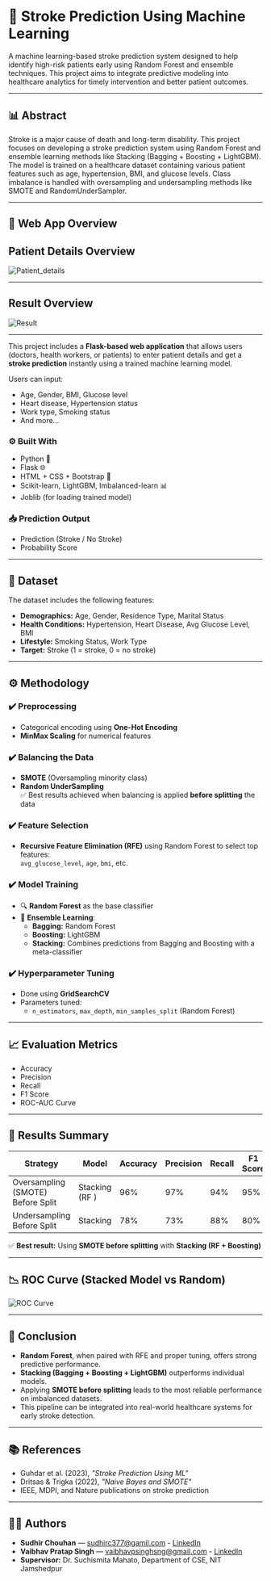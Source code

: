 # 🧠 Stroke Prediction Using Machine Learning

A machine learning-based stroke prediction system designed to help identify high-risk patients early using Random Forest and ensemble techniques. This project aims to integrate predictive modeling into healthcare analytics for timely intervention and better patient outcomes.

---

## 📊 Abstract

Stroke is a major cause of death and long-term disability. This project focuses on developing a stroke prediction system using Random Forest and ensemble learning methods like Stacking (Bagging + Boosting + LightGBM). The model is trained on a healthcare dataset containing various patient features such as age, hypertension, BMI, and glucose levels. Class imbalance is handled with oversampling and undersampling methods like SMOTE and RandomUnderSampler.

---

## 🧠 Web App Overview

## Patient Details Overview
![Patient_details](Patient_Details_Overview.png)

---

## Result Overview
![Result](Result_Overview.png)

---



This project includes a **Flask-based web application** that allows users (doctors, health workers, or patients) to enter patient details and get a **stroke prediction** instantly using a trained machine learning model.

Users can input:
- Age, Gender, BMI, Glucose level
- Heart disease, Hypertension status
- Work type, Smoking status
- And more...

### ⚙️ Built With
- Python 🐍
- Flask 🌐
- HTML + CSS + Bootstrap 🎨
- Scikit-learn, LightGBM, Imbalanced-learn 📊
- Joblib (for loading trained model)

### 📥 Prediction Output
- Prediction (Stroke / No Stroke)
- Probability Score

---

## 📁 Dataset

The dataset includes the following features:

- **Demographics:** Age, Gender, Residence Type, Marital Status  
- **Health Conditions:** Hypertension, Heart Disease, Avg Glucose Level, BMI  
- **Lifestyle:** Smoking Status, Work Type  
- **Target:** Stroke (1 = stroke, 0 = no stroke)

---

## ⚙️ Methodology

### ✔️ Preprocessing

- Categorical encoding using **One-Hot Encoding**  
- **MinMax Scaling** for numerical features

### ✔️ Balancing the Data

- **SMOTE** (Oversampling minority class)  
- **Random UnderSampling**  
✅ Best results achieved when balancing is applied **before splitting** the data

### ✔️ Feature Selection

- **Recursive Feature Elimination (RFE)** using Random Forest to select top features:  
  `avg_glucose_level`, `age`, `bmi`, etc.

### ✔️ Model Training

- 🔍 **Random Forest** as the base classifier  
- 🔄 **Ensemble Learning**:  
  - **Bagging:** Random Forest  
  - **Boosting:** LightGBM  
  - **Stacking:** Combines predictions from Bagging and Boosting with a meta-classifier

### ✔️ Hyperparameter Tuning

- Done using **GridSearchCV**  
- Parameters tuned:  
  - `n_estimators`, `max_depth`, `min_samples_split` (Random Forest)  


---

## 📈 Evaluation Metrics

- Accuracy  
- Precision  
- Recall  
- F1 Score  
- ROC-AUC Curve

---

## 🧪 Results Summary

| Strategy                        | Model                       | Accuracy | Precision | Recall | F1 Score |
|--------------------------------|-----------------------------|----------|-----------|--------|----------|
| Oversampling (SMOTE) Before Split | Stacking (RF )    | 96%      | 97%       | 94%    | 95%      |
| Undersampling Before Split     | Stacking                    | 78%      | 73%       | 88%    | 80%      |

✅ **Best result:** Using **SMOTE before splitting** with **Stacking (RF + Boosting)**

---

## 📉 ROC Curve (Stacked Model vs Random)

![ROC Curve](roc_curve.png)

---

## 🧠 Conclusion

- **Random Forest**, when paired with RFE and proper tuning, offers strong predictive performance.  
- **Stacking (Bagging + Boosting + LightGBM)** outperforms individual models.  
- Applying **SMOTE before splitting** leads to the most reliable performance on imbalanced datasets.  
- This pipeline can be integrated into real-world healthcare systems for early stroke detection.

---

## 📚 References

- Guhdar et al. (2023), _"Stroke Prediction Using ML"_  
- Dritsas & Trigka (2022), _"Naive Bayes and SMOTE"_  
- IEEE, MDPI, and Nature publications on stroke prediction

---

## 👨‍💻 Authors

- **Sudhir Chouhan** — [sudhirc377@gamil.com](mailto:sudhirc377@gamil.com)  - [LinkedIn](www.linkedin.com/in/sudhir-chouhan-810860281)
- **Vaibhav Pratap Singh** — [vaibhavpsinghsng@gmail.com](mailto:vaibhavpsinghsng@gmail.com)  - [LinkedIn](https://www.linkedin.com/in/vaibhav-pratap-singh-nitjsr)
- **Supervisor:** Dr. Suchismita Mahato, Department of CSE, NIT Jamshedpur

